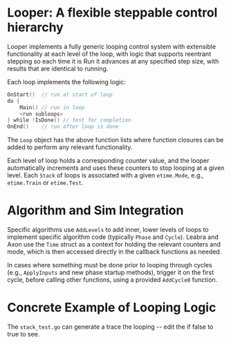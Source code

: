 # Looper: A flexible steppable control hierarchy

Looper implements a fully generic looping control system with extensible functionality at each level of the loop, with logic that supports reentrant stepping so each time it is Run it advances at any specified step size, with results that are identical to running.

Each loop implements the following logic:

```go
OnStart()  // run at start of loop
do {
    Main() // run in loop
    <run subloops>
} while !IsDone() // test for completion
OnEnd()    // run after loop is done
```

The `Loop` object has the above function lists  where function closures can be added to perform any relevant functionality.

Each level of loop holds a corresponding counter value, and the looper automatically increments and uses these counters to stop looping at a given level.  Each `Stack` of loops is associated with a given `etime.Mode`, e.g., `etime.Train` or `etime.Test`.

# Algorithm and Sim Integration

Specific algorithms use `AddLevels` to add inner, lower levels of loops to implement specific algorithm code (typically `Phase` and `Cycle`).  Leabra and Axon use the `Time` struct as a context for holding the relevant counters and mode, which is then accessed directly in the callback functions as needed.

In cases where something must be done prior to looping through cycles (e.g., `ApplyInputs` and new phase startup methods), trigger it on the first cycle, before calling other functions, using a provided `AddCycle0` function.

# Concrete Example of Looping Logic

The `stack_test.go` can generate a trace the looping -- edit the if false to true to see.




